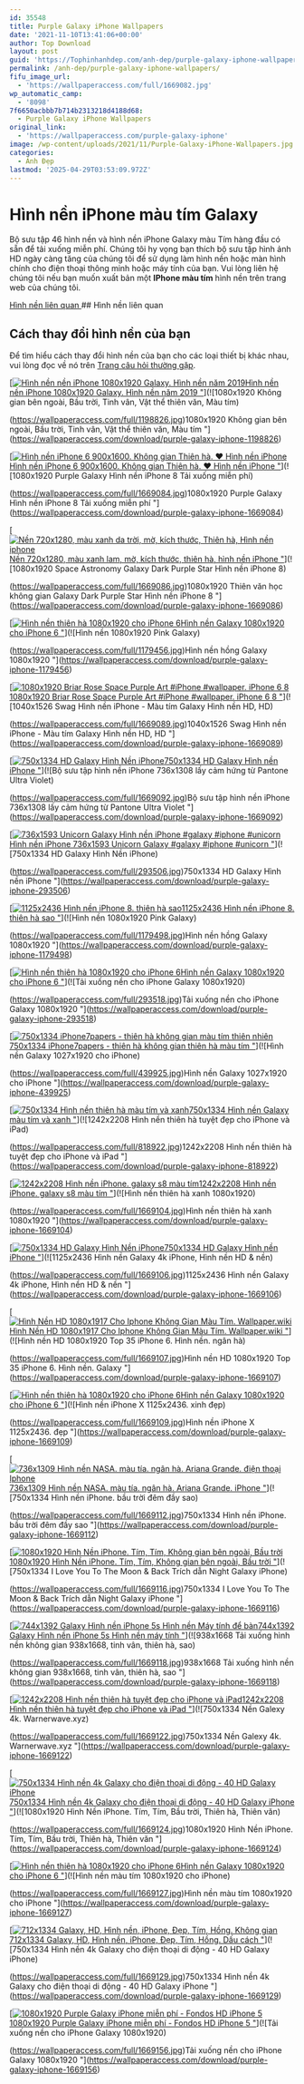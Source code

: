 ```yaml
---
id: 35548
title: Purple Galaxy iPhone Wallpapers
date: '2021-11-10T13:41:06+00:00'
author: Top Download
layout: post
guid: 'https://Tophinhanhdep.com/anh-dep/purple-galaxy-iphone-wallpapers/'
permalink: /anh-dep/purple-galaxy-iphone-wallpapers/
fifu_image_url:
  - 'https://wallpaperaccess.com/full/1669082.jpg'
wp_automatic_camp:
  - '8098'
7f6650acbbb7b714b2313218d4188d68:
  - Purple Galaxy iPhone Wallpapers
original_link:
  - 'https://wallpaperaccess.com/purple-galaxy-iphone'
image: /wp-content/uploads/2021/11/Purple-Galaxy-iPhone-Wallpapers.jpg
categories:
  - Ảnh Đẹp
lastmod: '2025-04-29T03:53:09.972Z'
---
```

# Hình nền iPhone màu tím Galaxy

Bộ sưu tập 46 hình nền và hình nền iPhone Galaxy màu Tím hàng đầu có sẵn để tải xuống miễn phí. Chúng tôi hy vọng bạn thích bộ sưu tập hình ảnh HD ngày càng tăng của chúng tôi để sử dụng làm hình nền hoặc màn hình chính cho điện thoại thông minh hoặc máy tính của bạn. Vui lòng liên hệ chúng tôi nếu bạn muốn xuất bản một **IPhone màu tím** hình nền trên trang web của chúng tôi.

[Hình nền liên quan ](#related) ## Hình nền liên quan

## Cách thay đổi hình nền của bạn

Để tìm hiểu cách thay đổi hình nền của bạn cho các loại thiết bị khác nhau, vui lòng đọc về nó trên [Trang câu hỏi thường gặp](https://tophinhanhdep.com/faq/).

  
[[![Hình nền nền iPhone 1080x1920 Galaxy.  Hình nền năm 2019](https://wallpaperaccess.com/full/1669082.jpg)Hình nền nền iPhone 1080x1920 Galaxy. Hình nền năm 2019 "](https://wallpaperaccess.com/download/purple-galaxy-iphone-1669082)](![1080x1920 Không gian bên ngoài, Bầu trời, Tinh vân, Vật thể thiên văn, Màu tím)

(https://wallpaperaccess.com/full/1198826.jpg)1080x1920 Không gian bên ngoài, Bầu trời, Tinh vân, Vật thể thiên văn, Màu tím "](https://wallpaperaccess.com/download/purple-galaxy-iphone-1198826)

[[![Hình nền iPhone 6 900x1600.  Không gian Thiên hà.  ♥ Hình nền iPhone](https://wallpaperaccess.com/full/31411.jpg)Hình nền iPhone 6 900x1600. Không gian Thiên hà. ♥ Hình nền iPhone "](https://wallpaperaccess.com/download/purple-galaxy-iphone-31411)](![1080x1920 Purple Galaxy Hình nền iPhone 8 Tải xuống miễn phí)

(https://wallpaperaccess.com/full/1669084.jpg)1080x1920 Purple Galaxy Hình nền iPhone 8 Tải xuống miễn phí "](https://wallpaperaccess.com/download/purple-galaxy-iphone-1669084)

[[![Nền 720x1280, màu xanh da trời, mờ, kích thước, Thiên hà, Hình nền iphone](https://wallpaperaccess.com/full/1669085.jpg)Nền 720x1280, màu xanh lam, mờ, kích thước, thiên hà, hình nền iPhone "](https://wallpaperaccess.com/download/purple-galaxy-iphone-1669085)](![1080x1920 Space Astronomy Galaxy Dark Purple Star Hình nền iPhone 8)

(https://wallpaperaccess.com/full/1669086.jpg)1080x1920 Thiên văn học không gian Galaxy Dark Purple Star Hình nền iPhone 8 "](https://wallpaperaccess.com/download/purple-galaxy-iphone-1669086)

[[![Hình nền thiên hà 1080x1920 cho iPhone 6](https://wallpaperaccess.com/full/1669087.jpg)Hình nền Galaxy 1080x1920 cho iPhone 6 "](https://wallpaperaccess.com/download/purple-galaxy-iphone-1669087)](![Hình nền 1080x1920 Pink Galaxy)

(https://wallpaperaccess.com/full/1179456.jpg)Hình nền hồng Galaxy 1080x1920 "](https://wallpaperaccess.com/download/purple-galaxy-iphone-1179456)

[[![1080x1920 Briar Rose Space Purple Art #iPhone #wallpaper.  iPhone 6 8](https://wallpaperaccess.com/full/823601.jpg)1080x1920 Briar Rose Space Purple Art #iPhone #wallpaper. iPhone 6 8 "](https://wallpaperaccess.com/download/purple-galaxy-iphone-823601)](![1040x1526 Swag Hình nền iPhone - Màu tím Galaxy Hình nền HD, HD)

(https://wallpaperaccess.com/full/1669089.jpg)1040x1526 Swag Hình nền iPhone - Màu tím Galaxy Hình nền HD, HD "](https://wallpaperaccess.com/download/purple-galaxy-iphone-1669089)

[[![750x1334 HD Galaxy Hình Nền iPhone](https://wallpaperaccess.com/full/293609.jpg)750x1334 HD Galaxy Hình nền iPhone "](https://wallpaperaccess.com/download/purple-galaxy-iphone-293609)](![Bộ sưu tập hình nền iPhone 736x1308 lấy cảm hứng từ Pantone Ultra Violet)

(https://wallpaperaccess.com/full/1669092.jpg)Bộ sưu tập hình nền iPhone 736x1308 lấy cảm hứng từ Pantone Ultra Violet "](https://wallpaperaccess.com/download/purple-galaxy-iphone-1669092)

[[![736x1593 Unicorn Galaxy Hình nền iPhone #galaxy #iphone #unicorn](https://wallpaperaccess.com/full/1669093.jpg)Hình nền iPhone 736x1593 Unicorn Galaxy #galaxy #iphone #unicorn "](https://wallpaperaccess.com/download/purple-galaxy-iphone-1669093)](![750x1334 HD Galaxy Hình Nền iPhone)

(https://wallpaperaccess.com/full/293506.jpg)750x1334 HD Galaxy Hình nền iPhone "](https://wallpaperaccess.com/download/purple-galaxy-iphone-293506)

[[![1125x2436 Hình nền iPhone 8.  thiên hà sao](https://wallpaperaccess.com/full/1669095.jpg)1125x2436 Hình nền iPhone 8. thiên hà sao "](https://wallpaperaccess.com/download/purple-galaxy-iphone-1669095)](![Hình nền 1080x1920 Pink Galaxy)

(https://wallpaperaccess.com/full/1179498.jpg)Hình nền hồng Galaxy 1080x1920 "](https://wallpaperaccess.com/download/purple-galaxy-iphone-1179498)

[[![Hình nền thiên hà 1080x1920 cho iPhone 6](https://wallpaperaccess.com/full/1669097.jpg)Hình nền Galaxy 1080x1920 cho iPhone 6 "](https://wallpaperaccess.com/download/purple-galaxy-iphone-1669097)](![Tải xuống nền cho iPhone Galaxy 1080x1920)

(https://wallpaperaccess.com/full/293518.jpg)Tải xuống nền cho iPhone Galaxy 1080x1920 "](https://wallpaperaccess.com/download/purple-galaxy-iphone-293518)

[[![750x1334 iPhone7papers - thiên hà không gian màu tím thiên nhiên](https://wallpaperaccess.com/full/1669099.jpg)750x1334 iPhone7papers - thiên hà không gian thiên hà màu tím "](https://wallpaperaccess.com/download/purple-galaxy-iphone-1669099)](![Hình nền Galaxy 1027x1920 cho iPhone)

(https://wallpaperaccess.com/full/439925.jpg)Hình nền Galaxy 1027x1920 cho iPhone "](https://wallpaperaccess.com/download/purple-galaxy-iphone-439925)

[[![750x1334 Hình nền thiên hà màu tím và xanh](https://wallpaperaccess.com/full/1669100.jpg)750x1334 Hình nền Galaxy màu tím và xanh "](https://wallpaperaccess.com/download/purple-galaxy-iphone-1669100)](![1242x2208 Hình nền thiên hà tuyệt đẹp cho iPhone và iPad)

(https://wallpaperaccess.com/full/818922.jpg)1242x2208 Hình nền thiên hà tuyệt đẹp cho iPhone và iPad "](https://wallpaperaccess.com/download/purple-galaxy-iphone-818922)

[[![1242x2208 Hình nền iPhone.  galaxy s8 màu tím](https://wallpaperaccess.com/full/1669103.jpg)1242x2208 Hình nền iPhone. galaxy s8 màu tím "](https://wallpaperaccess.com/download/purple-galaxy-iphone-1669103)](![Hình nền thiên hà xanh 1080x1920)

(https://wallpaperaccess.com/full/1669104.jpg)Hình nền thiên hà xanh 1080x1920 "](https://wallpaperaccess.com/download/purple-galaxy-iphone-1669104)

[[![750x1334 HD Galaxy Hình Nền iPhone](https://wallpaperaccess.com/full/130274.jpg)750x1334 HD Galaxy Hình nền iPhone "](https://wallpaperaccess.com/download/purple-galaxy-iphone-130274)](![1125x2436 Hình nền Galaxy 4k iPhone, Hình nền HD & nền)

(https://wallpaperaccess.com/full/1669106.jpg)1125x2436 Hình nền Galaxy 4k iPhone, Hình nền HD &amp; nền "](https://wallpaperaccess.com/download/purple-galaxy-iphone-1669106)

[[![Hình Nền HD 1080x1917 Cho Iphone Không Gian Màu Tím.  Wallpaper.wiki](https://wallpaperaccess.com/full/633920.png)Hình Nền HD 1080x1917 Cho Iphone Không Gian Màu Tím. Wallpaper.wiki "](https://wallpaperaccess.com/download/purple-galaxy-iphone-633920)](![Hình nền HD 1080x1920 Top 35 iPhone 6.  Hình nền.  ngân hà)

(https://wallpaperaccess.com/full/1669107.jpg)Hình nền HD 1080x1920 Top 35 iPhone 6. Hình nền. Galaxy "](https://wallpaperaccess.com/download/purple-galaxy-iphone-1669107)

[[![Hình nền thiên hà 1080x1920 cho iPhone 6](https://wallpaperaccess.com/full/1669108.jpg)Hình nền Galaxy 1080x1920 cho iPhone 6 "](https://wallpaperaccess.com/download/purple-galaxy-iphone-1669108)](![Hình nền iPhone X 1125x2436.  xinh đẹp)

(https://wallpaperaccess.com/full/1669109.jpg)Hình nền iPhone X 1125x2436. đẹp "](https://wallpaperaccess.com/download/purple-galaxy-iphone-1669109)

[[![736x1309 Hình nền NASA.  màu tía.  ngân hà.  Ariana Grande.  điện thoại Iphone](https://wallpaperaccess.com/full/1349718.jpg)736x1309 Hình nền NASA. màu tía. ngân hà. Ariana Grande. iPhone "](https://wallpaperaccess.com/download/purple-galaxy-iphone-1349718)](![750x1334 Hình nền iPhone.  bầu trời đêm đầy sao)

(https://wallpaperaccess.com/full/1669112.jpg)750x1334 Hình nền iPhone. bầu trời đêm đầy sao "](https://wallpaperaccess.com/download/purple-galaxy-iphone-1669112)

[[![1080x1920 Hình Nền iPhone.  Tím, Tím, Không gian bên ngoài, Bầu trời](https://wallpaperaccess.com/full/1669113.jpg)1080x1920 Hình Nền iPhone. Tím, Tím, Không gian bên ngoài, Bầu trời "](https://wallpaperaccess.com/download/purple-galaxy-iphone-1669113)](![750x1334 I Love You To The Moon & Back Trích dẫn Night Galaxy iPhone)

(https://wallpaperaccess.com/full/1669116.jpg)750x1334 I Love You To The Moon &amp; Back Trích dẫn Night Galaxy iPhone "](https://wallpaperaccess.com/download/purple-galaxy-iphone-1669116)

[[![744x1392 Galaxy Hình nền iPhone 5s Hình nền Máy tính để bàn](https://wallpaperaccess.com/full/1669117.jpg)744x1392 Galaxy Hình nền iPhone 5s Hình nền máy tính "](https://wallpaperaccess.com/download/purple-galaxy-iphone-1669117)](![938x1668 Tải xuống hình nền không gian 938x1668, tinh vân, thiên hà, sao)

(https://wallpaperaccess.com/full/1669118.jpg)938x1668 Tải xuống hình nền không gian 938x1668, tinh vân, thiên hà, sao "](https://wallpaperaccess.com/download/purple-galaxy-iphone-1669118)

[[![1242x2208 Hình nền thiên hà tuyệt đẹp cho iPhone và iPad](https://wallpaperaccess.com/full/1669120.jpg)1242x2208 Hình nền thiên hà tuyệt đẹp cho iPhone và iPad "](https://wallpaperaccess.com/download/purple-galaxy-iphone-1669120)](![750x1334 Nền Galexy 4k.  Warnerwave.xyz)

(https://wallpaperaccess.com/full/1669122.jpg)750x1334 Nền Galexy 4k. Warnerwave.xyz "](https://wallpaperaccess.com/download/purple-galaxy-iphone-1669122)

[[![750x1334 Hình nền 4k Galaxy cho điện thoại di động - 40 HD Galaxy iPhone](https://wallpaperaccess.com/full/1669123.jpg)750x1334 Hình nền 4k Galaxy cho điện thoại di động - 40 HD Galaxy iPhone "](https://wallpaperaccess.com/download/purple-galaxy-iphone-1669123)](![1080x1920 Hình Nền iPhone.  Tím, Tím, Bầu trời, Thiên hà, Thiên văn)

(https://wallpaperaccess.com/full/1669124.jpg)1080x1920 Hình Nền iPhone. Tím, Tím, Bầu trời, Thiên hà, Thiên văn "](https://wallpaperaccess.com/download/purple-galaxy-iphone-1669124)

[[![Hình nền thiên hà 1080x1920 cho iPhone 6](https://wallpaperaccess.com/full/1669125.jpg)Hình nền Galaxy 1080x1920 cho iPhone 6 "](https://wallpaperaccess.com/download/purple-galaxy-iphone-1669125)](![Hình nền màu tím 1080x1920 cho iPhone)

(https://wallpaperaccess.com/full/1669127.jpg)Hình nền màu tím 1080x1920 cho iPhone "](https://wallpaperaccess.com/download/purple-galaxy-iphone-1669127)

[[![712x1334 Galaxy, HD, Hình nền, iPhone, Đẹp, Tím, Hồng.  Không gian](https://wallpaperaccess.com/full/1239137.jpg)712x1334 Galaxy, HD, Hình nền, iPhone, Đẹp, Tím, Hồng. Dấu cách "](https://wallpaperaccess.com/download/purple-galaxy-iphone-1239137)](![750x1334 Hình nền 4k Galaxy cho điện thoại di động - 40 HD Galaxy iPhone)

(https://wallpaperaccess.com/full/1669129.jpg)750x1334 Hình nền 4k Galaxy cho điện thoại di động - 40 HD Galaxy iPhone "](https://wallpaperaccess.com/download/purple-galaxy-iphone-1669129)

[[![1080x1920 Purple Galaxy iPhone miễn phí - Fondos HD iPhone 5](https://wallpaperaccess.com/full/1669155.jpg)1080x1920 Purple Galaxy iPhone miễn phí - Fondos HD iPhone 5 "](https://wallpaperaccess.com/download/purple-galaxy-iphone-1669155)](![Tải xuống nền cho iPhone Galaxy 1080x1920)

(https://wallpaperaccess.com/full/1669156.jpg)Tải xuống nền cho iPhone Galaxy 1080x1920 "](https://wallpaperaccess.com/download/purple-galaxy-iphone-1669156)
